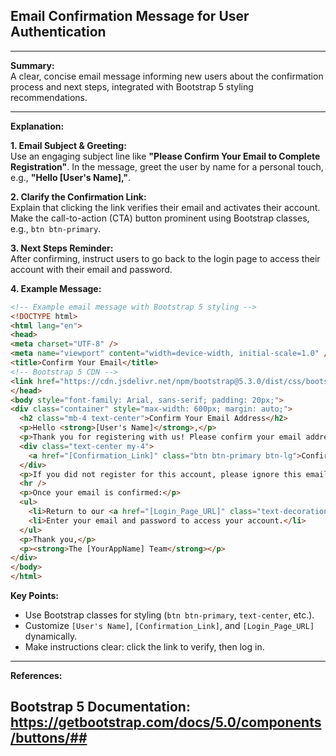 ## Email Confirmation Message for User Authentication  

---  

**Summary:**  
A clear, concise email message informing new users about the confirmation process and next steps, integrated with Bootstrap 5 styling recommendations.  

---  

**Explanation:**  

**1. Email Subject & Greeting:**  
Use an engaging subject line like **"Please Confirm Your Email to Complete Registration"**. In the message, greet the user by name for a personal touch, e.g., **"Hello [User's Name],"**.  

**2. Clarify the Confirmation Link:**  
Explain that clicking the link verifies their email and activates their account. Make the call-to-action (CTA) button prominent using Bootstrap classes, e.g., `btn btn-primary`.  

**3. Next Steps Reminder:**  
After confirming, instruct users to go back to the login page to access their account with their email and password.  

**4. Example Message:**  
```html
<!-- Example email message with Bootstrap 5 styling -->
<!DOCTYPE html>
<html lang="en">
<head>
<meta charset="UTF-8" />
<meta name="viewport" content="width=device-width, initial-scale=1.0" />
<title>Confirm Your Email</title>
<!-- Bootstrap 5 CDN -->
<link href="https://cdn.jsdelivr.net/npm/bootstrap@5.3.0/dist/css/bootstrap.min.css" rel="stylesheet" />
</head>
<body style="font-family: Arial, sans-serif; padding: 20px;">
<div class="container" style="max-width: 600px; margin: auto;">
  <h2 class="mb-4 text-center">Confirm Your Email Address</h2>
  <p>Hello <strong>[User's Name]</strong>,</p>
  <p>Thank you for registering with us! Please confirm your email address by clicking the button below:</p>
  <div class="text-center my-4">
    <a href="[Confirmation_Link]" class="btn btn-primary btn-lg">Confirm Email</a>
  </div>
  <p>If you did not register for this account, please ignore this email.</p>
  <hr />
  <p>Once your email is confirmed:</p>
  <ul>
    <li>Return to our <a href="[Login_Page_URL]" class="text-decoration-none">login page</a>.</li>
    <li>Enter your email and password to access your account.</li>
  </ul>
  <p>Thank you,</p>
  <p><strong>The [YourAppName] Team</strong></p>
</div>
</body>
</html>
```  

**Key Points:**  
- Use Bootstrap classes for styling (`btn btn-primary`, `text-center`, etc.).  
- Customize `[User's Name]`, `[Confirmation_Link]`, and `[Login_Page_URL]` dynamically.  
- Make instructions clear: click the link to verify, then log in.  

---  

**References:**  
## Bootstrap 5 Documentation: https://getbootstrap.com/docs/5.0/components/buttons/##